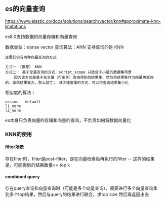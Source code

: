 ## es的向量查询
https://www.elastic.co/docs/solutions/search/vector/knn#approximate-knn-limitations

es8.0支持数据的向量存储和向量查询

数据类型：dense vector
查询算法：ANN  支持查询的是 KNN
```text
这里其实有两种向量查询的方式

方式一：（推荐） KNN
方式二： 基于全量查询的方式，script_scope 只适合于小量的数据集场景
    因为该方式是基于先全量（可条件）查询得到的结果集，然后将结果集作为向量再查询的，如果结果集大，那么就忙； 减少速度慢的方式，可以将查询结果集小化
```

相似度的算法： 
```text
cosine   default
l1_norm
l2_norm
```

es本身只负责向量的存储和向量的查询，不负责如何将数据向量化

### KNN的使用

#### filter场景
存在filter时，filter是post-filter，是在向量检索后再执行的filter -- 这样的结果是，可能得到的结果数量<= top k

#### combined query
存在query查询和向量查询时（可能是多个向量查询），需要进行多个向量查询拿到多个top结果，然后与query的结果进行联合，求top size 然后再返回出去





